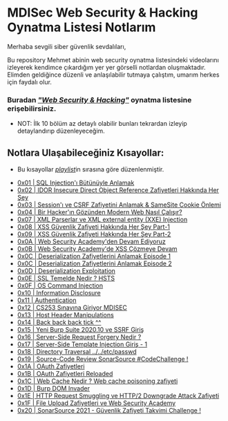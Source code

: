 # MDISec Web Security & Hacking Oynatma Listesi Notlarım

Merhaba sevgili siber güvenlik sevdalıları, 

Bu repository Mehmet abinin web security oynatma listesindeki videolarını izleyerek kendimce çıkardığım yer yer görselli notlardan oluşmaktadır. Elimden geldiğince düzenli ve anlaşılabilir tutmaya çalıştım, umarım herkes için faydalı olur. 
  
### Buradan [*"Web Security & Hacking"*](https://www.youtube.com/playlist?list=PLwP4ObPL5GY940XhCtAykxLxLEOKCu0nT) oynatma listesine erişebilirsiniz.

- NOT: İlk 10 bölüm az detaylı olabilir bunları tekrardan izleyip detaylandırıp düzenleyeceğim.


## Notlara Ulaşabileceğiniz Kısayollar:
- Bu kısayollar [*playlist*](https://www.youtube.com/playlist?list=PLwP4ObPL5GY940XhCtAykxLxLEOKCu0nT)in sırasına göre düzenlenmiştir.
* [0x01 | SQL Injection'ı Bütünüyle Anlamak](/Notlar/0x01|SQL_Injection'ı_Bütünüyle_Anlamak.md)
* [0x02 | IDOR Insecure Direct Object Reference Zafiyetleri Hakkında Her Şey](/Notlar/0x02|IDOR_Insecure_Direct_Object_Reference_Zafiyetleri_Hakkında_Her_Şey.md)
* [0x03 | Session'ı ve CSRF Zafiyetini Anlamak & SameSite Cookie Önlemi](/Notlar/0x03|Session'ı_ve_CSRF_Zafiyetini_Anlamak_&_SameSite_Cookie_Önlemi.md)
* [0x04 | Bir Hacker'ın Gözünden Modern Web Nasıl Çalışır?](/Notlar/0x04|Bir_Hacker'ın_Gözünden_Modern_Web_Nasıl_Çalışır?.md)
* [0x07 | XML Parserlar ve XML external entity (XXE) Injection](/Notlar/0x07|XML_Parserlar_ve_XML_external_entity_(XXE)_Injection.md)
* [0x08 | XSS Güvenlik Zafiyeti Hakkında Her Şey Part-1](/Notlar/0x08|XSS_Güvenlik_Zafiyeti_Hakkında_Her_Şey_Part-1.md)
* [0x09 | XSS Güvenlik Zafiyeti Hakkında Her Şey Part-2](/Notlar/0x09|XSS_Güvenlik_Zafiyeti_Serüvenine_Devam_Part-2.md)
* [0x0A | Web Security Academy'den Devam Ediyoruz](/Notlar/0x0A|Web_Security_Academy'den_Devam_Ediyoruz.md)
* [0x0B | Web Security Academy'de XSS Çözmeye Devam](/Notlar/0x0B|Web_Security_Academy'de_XSS_Çözmeye_Devam.md)
* [0x0C | Deserialization Zafiyetlerini Anlamak Episode 1](/Notlar/0x0C|Deserialization_Zafiyetlerini_Anlamak_Episode-1.md)
* [0x0C | Deserialization Zafiyetlerini Anlamak Episode 2](/Notlar/0x0C|Deserialization_Zafiyetlerini_Anlamak_Episode-2.md)
* [0x0D | Deserialization Exploitation](/Notlar/0x0D|Deserialization_Exploitation.md)
* [0x0E | SSL Temelde Nedir ? HSTS](/Notlar/0x0E|SSL_Temelde_Nedir?HSTS.md)
* [0x0F | OS Command Injection](/Notlar/0x0F|OS_Command_Injection.md)
* [0x10 | Information Disclosure](/Notlar/0x10|Information_Disclosure.md)
* [0x11 | Authentication](/Notlar/0x11|Authentication.md)
* [0x12 | CS253 Sınavına Giriyor MDISEC](/Notlar/0x12|CS253_Sınavına_Giriyor_MDISEC.md)
* [0x13 | Host Header Manipulations](/Notlar/0x13|Host_Header_Manipulations.md)
* [0x14 | Back back back tick ^^](/Notlar/0x14|Back_back_back_tick.md)
* [0x15 | Yeni Burp Suite 2020.10 ve SSRF Giriş](/Notlar/0x15|Yeni_Burp_Suite_2020.11_ve_SSRF_Giriş.md)
* [0x16 | Server-Side Request Forgery Nedir ?](/Notlar/0x16|Server-Side_Request_Forgery_Nedir?.md)
* [0x17 | Server-Side Template Injection Giriş - 1](/Notlar/0x17|Server-Side_Template_Injection_Giriş-1.md)
* [0x18 | Directory Traversal ../../etc/passwd](/Notlar/0x18|Directory_Traversal.md)
* [0x19 | Source-Code Review SonarSource #CodeChallenge !](/Notlar/0x19|Source_Code_Review_SonarSource.md)
* [0x1A | OAuth Zafiyetleri](/Notlar/0x1A|OAuth_Zafiyetleri.md)
* [0x1B | OAuth Zafiyetleri Reloaded](/Notlar/0x1B|OAuth_Zafiyetleri_Reloaded.md)
* [0x1C | Web Cache Nedir ? Web cache poisoning zafiyeti](/Notlar/0x1C|Web_Cache_Nedir?Web_cache_poisoning_zafiyeti.md)
* [0x1D | Burp DOM Invader](/Notlar/0x1D|Burp_DOM_Invader.md)
* [0x1E | HTTP Request Smuggling ve HTTP/2 Downgrade Attack Zafiyeti](/Notlar/0x1E|HTTP_Request_Smuggling_ve_HTTP2_Downgrade_Attack_Zafiyeti.md)
* [0x1F | File Upload Zafiyetleri ve Web Security Academy](/Notlar/0x1F|File_Upload_Zafiyetleri_ve_Web_Security_Academy.md)
* [0x20 | SonarSource 2021 - Güvenlik Zafiyeti Takvimi Challenge !](/Notlar/0x20|SonarSource2021-Güvenlik_Zafiyeti_Takvimi_Challenge!.md)
